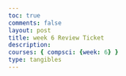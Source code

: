 ```yaml
---
toc: true
comments: false
layout: post
title: week 6 Review Ticket
description: 
courses: { compsci: {week: 6} }
type: tangibles
---
```

